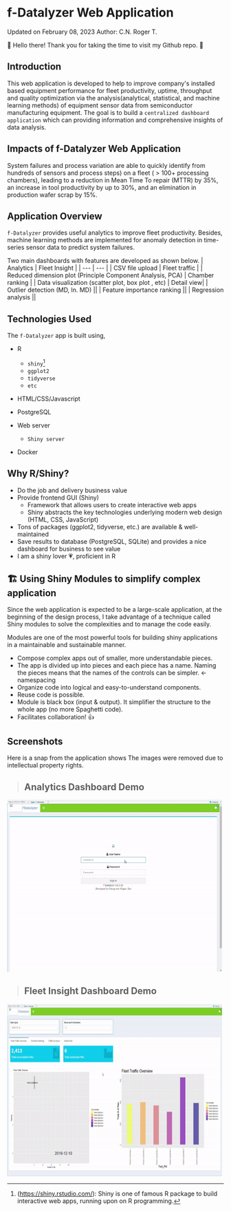 # f-Datalyzer Web Application
Updated on February 08, 2023 Author: C.N. Roger T.

👋 Hello there! Thank you for taking the time to visit my Github repo. :pray:

## Introduction
This web application is developed to help to improve company's installed based equipment performance for fleet productivity, uptime, throughput and quality optimization via the analysis(analytical, statistical, and machine learning methods) of equipment sensor data from semiconductor manufacturing equipment. The goal is to build a `centralized dashboard application` which can providing information and comprehensive insights of data analysis.

## Impacts of f-Datalyzer Web Application
System failures and process variation are able to quickly identify from hundreds of sensors and process steps) on a fleet ( > 100+ processing chambers), leading to a reduction in Mean Time To repair (MTTR) by 35%, an increase in tool productivity by up to 30%, and an elimination in production wafer scrap by 15%.

## Application Overview
`f-Datalyzer` provides useful analytics to improve fleet productivity. Besides, machine learning methods are implemented for anomaly detection in time-series sensor data to predict system failures.

Two main dashboards with features are developed as shown below. 
| Analytics | Fleet Insight |
| --- | --- |
| CSV file upload | Fleet traffic |
| Reduced dimension plot (Principle Component Analysis, PCA) | Chamber ranking |
| Data visualization (scatter plot, box plot , etc) | Detail view|
| Outlier detection (MD, ln. MD) ||
| Feature importance ranking ||
| Regression analysis ||


## Technologies Used
The `f-Datalyzer` app is built using,

- R
    - `shiny`[^1]
    - `ggplot2` 
    - `tidyverse`
    - `etc`

- HTML/CSS/Javascript

- PostgreSQL

- Web server
    - `Shiny server`

- Docker

[^1]: (https://shiny.rstudio.com/): Shiny is one of famous R package to build interactive web apps, running upon on R programming.

## Why R/Shiny?
- Do the job and delivery business value
- Provide frontend GUI (Shiny)
   -  Framework that allows users to create interactive web apps
     - Shiny abstracts the key technologies underlying modern web design (HTML, CSS, JavaScript)
- Tons of packages (ggplot2, tidyverse, etc.) are available & well-maintained  
- Save results to database (PostgreSQL, SQLite) and provides a nice dashboard for business to see value
- I am a shiny lover :heartpulse:, proficient in R 


## 🏗️ Using Shiny Modules to simplify complex application
Since the web application is expected to be a large-scale application, at the beginning of the design process, I take advantage of a technique called Shiny modules to solve the complexities and to manage the code easily.

Modules are one of the most powerful tools for building shiny applications in a maintainable and sustainable manner.
- Compose complex apps out of smaller, more understandable pieces.
- The app is divided up into pieces and each piece has a name. Naming the pieces means that the names of the controls can be simpler. ← namespacing
- Organize code into logical and easy-to-understand components.
- Reuse code is possible.
- Module is black box (input & output). It simplifier the structure to the whole app (no more Spaghetti code).
- Facilitates collaboration! 👍

## Screenshots
Here is a snap from the application shows The images were removed due to intellectual property rights.
> ## Analytics Dashboard Demo 
<img src='login_page.gif' art='switch' width="500" height="400" />

> ## Fleet Insight Dashboard Demo
<img src='tool_productivity_ranking.gif' art='switch' width="500" height="400" />
